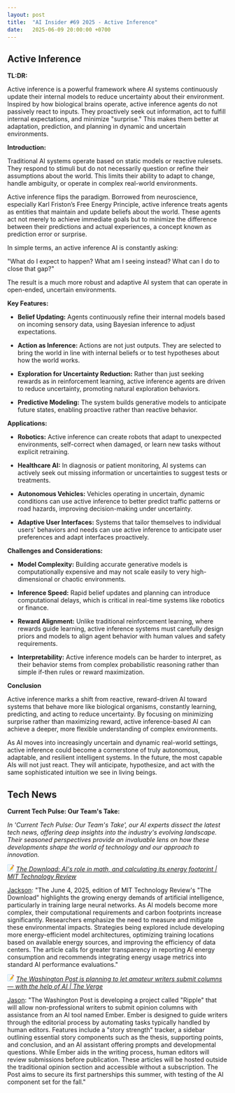 ```yaml
---
layout: post
title:  "AI Insider #69 2025 - Active Inference"
date:   2025-06-09 20:00:00 +0700
---
```


## Active Inference

**TL:DR:**

Active inference is a powerful framework where AI systems continuously update their internal models to reduce uncertainty about their environment. Inspired by how biological brains operate, active inference agents do not passively react to inputs. They proactively seek out information, act to fulfill internal expectations, and minimize "surprise." This makes them better at adaptation, prediction, and planning in dynamic and uncertain environments.

__Introduction:__

Traditional AI systems operate based on static models or reactive rulesets. They respond to stimuli but do not necessarily question or refine their assumptions about the world. This limits their ability to adapt to change, handle ambiguity, or operate in complex real-world environments.

Active inference flips the paradigm. Borrowed from neuroscience, especially Karl Friston’s Free Energy Principle, active inference treats agents as entities that maintain and update beliefs about the world. These agents act not merely to achieve immediate goals but to minimize the difference between their predictions and actual experiences, a concept known as prediction error or surprise.

In simple terms, an active inference AI is constantly asking:

"What do I expect to happen? What am I seeing instead? What can I do to close that gap?"

The result is a much more robust and adaptive AI system that can operate in open-ended, uncertain environments.

__Key Features:__

* **Belief Updating:**
Agents continuously refine their internal models based on incoming sensory data, using Bayesian inference to adjust expectations.

* **Action as Inference:**
Actions are not just outputs. They are selected to bring the world in line with internal beliefs or to test hypotheses about how the world works.

* **Exploration for Uncertainty Reduction:**
Rather than just seeking rewards as in reinforcement learning, active inference agents are driven to reduce uncertainty, promoting natural exploration behaviors.

* **Predictive Modeling:**
The system builds generative models to anticipate future states, enabling proactive rather than reactive behavior.

__Applications:__

* **Robotics:**
Active inference can create robots that adapt to unexpected environments, self-correct when damaged, or learn new tasks without explicit retraining.

* **Healthcare AI:**
In diagnosis or patient monitoring, AI systems can actively seek out missing information or uncertainties to suggest tests or treatments.

* **Autonomous Vehicles:**
Vehicles operating in uncertain, dynamic conditions can use active inference to better predict traffic patterns or road hazards, improving decision-making under uncertainty.

* **Adaptive User Interfaces:**
Systems that tailor themselves to individual users' behaviors and needs can use active inference to anticipate user preferences and adapt interfaces proactively.

__Challenges and Considerations:__

* **Model Complexity:**
Building accurate generative models is computationally expensive and may not scale easily to very high-dimensional or chaotic environments.

* **Inference Speed:**
Rapid belief updates and planning can introduce computational delays, which is critical in real-time systems like robotics or finance.

* **Reward Alignment:**
Unlike traditional reinforcement learning, where rewards guide learning, active inference systems must carefully design priors and models to align agent behavior with human values and safety requirements.

* **Interpretability:**
Active inference models can be harder to interpret, as their behavior stems from complex probabilistic reasoning rather than simple if-then rules or reward maximization.

__Conclusion__

Active inference marks a shift from reactive, reward-driven AI toward systems that behave more like biological organisms, constantly learning, predicting, and acting to reduce uncertainty. By focusing on minimizing surprise rather than maximizing reward, active inference-based AI can achieve a deeper, more flexible understanding of complex environments.

As AI moves into increasingly uncertain and dynamic real-world settings, active inference could become a cornerstone of truly autonomous, adaptable, and resilient intelligent systems. In the future, the most capable AIs will not just react. They will anticipate, hypothesize, and act with the same sophisticated intuition we see in living beings.

## Tech News

__Current Tech Pulse: Our Team's Take:__

*In 'Current Tech Pulse: Our Team's Take', our AI experts dissect the latest tech news, offering deep insights into the industry's evolving landscape. Their seasoned perspectives provide an invaluable lens on how these developments shape the world of technology and our approach to innovation.*


![memo](/assets/images/memo16.png) *[The Download: AI's role in math, and calculating its energy footprint | MIT Technology Review](https://www.technologyreview.com/2025/06/04/1117829/the-download-ai-math-energy/)*

[Jackson](https://www.linkedin.com/in/jackson-cates-315a0b1ab/): "The June 4, 2025, edition of MIT Technology Review's "The Download" highlights the growing energy demands of artificial intelligence, particularly in training large neural networks. As AI models become more complex, their computational requirements and carbon footprints increase significantly. Researchers emphasize the need to measure and mitigate these environmental impacts. Strategies being explored include developing more energy-efficient model architectures, optimizing training locations based on available energy sources, and improving the efficiency of data centers. The article calls for greater transparency in reporting AI energy consumption and recommends integrating energy usage metrics into standard AI performance evaluations."

![memo](/assets/images/memo16.png) *[The Washington Post is planning to let amateur writers submit columns — with the help of AI | The Verge](https://www.theverge.com/news/679332/washington-post-opinion-pieces-ai-tool-ember)*

[Jason](https://www.linkedin.com/in/jason-bengtson-b8a9a83b): "The Washington Post is developing a project called "Ripple" that will allow non-professional writers to submit opinion columns with assistance from an AI tool named Ember. Ember is designed to guide writers through the editorial process by automating tasks typically handled by human editors. Features include a "story strength" tracker, a sidebar outlining essential story components such as the thesis, supporting points, and conclusion, and an AI assistant offering prompts and developmental questions. While Ember aids in the writing process, human editors will review submissions before publication. These articles will be hosted outside the traditional opinion section and accessible without a subscription. The Post aims to secure its first partnerships this summer, with testing of the AI component set for the fall."